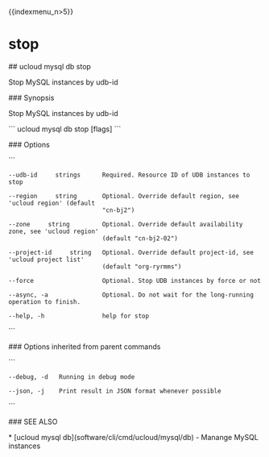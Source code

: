{{indexmenu_n>5}}

# stop

\#\# ucloud mysql db stop

Stop MySQL instances by udb-id

\#\#\# Synopsis

Stop MySQL instances by udb-id

\`\`\` ucloud mysql db stop \[flags\] \`\`\`

\#\#\# Options

\`\`\`

``` 
--udb-id     strings      Required. Resource ID of UDB instances to stop 
```

``` 
--region     string       Optional. Override default region, see 'ucloud region' (default
                          "cn-bj2") 
```

``` 
--zone     string         Optional. Override default availability zone, see 'ucloud region'
                          (default "cn-bj2-02") 
```

``` 
--project-id     string   Optional. Override default project-id, see 'ucloud project list'
                          (default "org-ryrmms") 
```

``` 
--force                   Optional. Stop UDB instances by force or not 
```

``` 
--async, -a               Optional. Do not wait for the long-running operation to finish. 
```

``` 
--help, -h                help for stop 
```

\`\`\`

\#\#\# Options inherited from parent commands

\`\`\`

``` 
--debug, -d   Running in debug mode 
```

``` 
--json, -j    Print result in JSON format whenever possible 
```

\`\`\`

\#\#\# SEE ALSO

\* \[ucloud mysql db\](software/cli/cmd/ucloud/mysql/db) - Manange MySQL
instances
